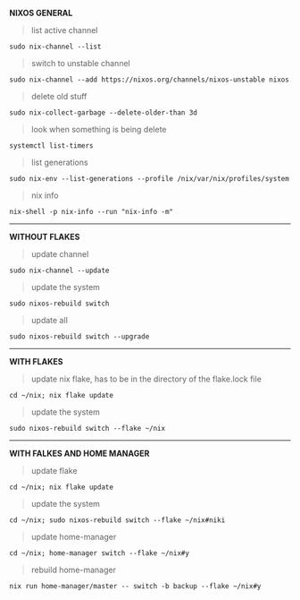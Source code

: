 **NIXOS GENERAL**

>list active channel

```
sudo nix-channel --list
```

>switch to unstable channel

```
sudo nix-channel --add https://nixos.org/channels/nixos-unstable nixos
```

>delete old stuff

```
sudo nix-collect-garbage --delete-older-than 3d
```

>look when something is being delete

```
systemctl list-timers
```

>list generations

```
sudo nix-env --list-generations --profile /nix/var/nix/profiles/system
```

>nix info
```
nix-shell -p nix-info --run "nix-info -m"
```

---

**WITHOUT FLAKES**

>update channel

```
sudo nix-channel --update
```

>update the system

```
sudo nixos-rebuild switch
```

>update all

```
sudo nixos-rebuild switch --upgrade
```

---

**WITH FLAKES**

>update nix flake, has to be in the directory of the flake.lock file

```
cd ~/nix; nix flake update
```

>update the system

```
sudo nixos-rebuild switch --flake ~/nix
```

---

**WITH FALKES AND HOME MANAGER**

>update flake

```
cd ~/nix; nix flake update
```

>update the system

```
cd ~/nix; sudo nixos-rebuild switch --flake ~/nix#niki
```

>update home-manager

```
cd ~/nix; home-manager switch --flake ~/nix#y
```

>rebuild home-manager

```
nix run home-manager/master -- switch -b backup --flake ~/nix#y
```
